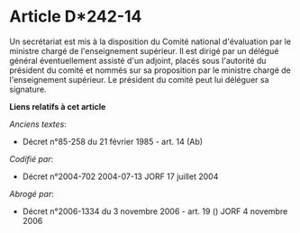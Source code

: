 # Article D*242-14

Un secrétariat est mis à la disposition du Comité national d'évaluation par le ministre chargé de l'enseignement supérieur.
Il est dirigé par un délégué général éventuellement assisté d'un adjoint, placés sous l'autorité du président du comité et
nommés sur sa proposition par le ministre chargé de l'enseignement supérieur. Le président du comité peut lui déléguer sa
signature.

**Liens relatifs à cet article**

_Anciens textes_:

  - Décret n°85-258 du 21 février 1985 - art. 14 (Ab)

_Codifié par_:

  - Décret n°2004-702 2004-07-13 JORF 17 juillet 2004

_Abrogé par_:

  - Décret n°2006-1334 du 3 novembre 2006 - art. 19 () JORF 4 novembre 2006
